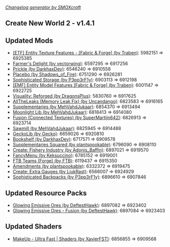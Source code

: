 _[Changelog generator by SMOXcraft](https://www.curseforge.com/members/smoxcraft)_

## Create New World 2 - v1.4.1

## Updated Mods

- [[ETF] Entity Texture Features - [Fabric & Forge] (by Traben)](https://www.curseforge.com/minecraft/mc-mods/entity-texture-features-fabric): 5982151 => 6925385
- [Farmer's Delight (by vectorwing)](https://www.curseforge.com/minecraft/mc-mods/farmers-delight): 6597295 => 6917256
- [Prickle (by DarkhaxDev)](https://www.curseforge.com/minecraft/mc-mods/prickle): 6546240 => 6910558
- [Placebo (by Shadows_of_Fire)](https://www.curseforge.com/minecraft/mc-mods/placebo): 6751290 => 6926281
- [Sophisticated Storage (by P3pp3rF1y)](https://www.curseforge.com/minecraft/mc-mods/sophisticated-storage): 6903113 => 6912198
- [[EMF] Entity Model Features [Fabric & Forge] (by Traben)](https://www.curseforge.com/minecraft/mc-mods/entity-model-features): 6001147 => 6922725
- [Visuality: Reforged (by DragonsPlus)](https://www.curseforge.com/minecraft/mc-mods/visuality-reforged): 5830760 => 6917625
- [AllTheLeaks (Memory Leak Fix) (by Uncandango)](https://www.curseforge.com/minecraft/mc-mods/alltheleaks): 6823583 => 6916165
- [Supplementaries (by MehVahdJukaar)](https://www.curseforge.com/minecraft/mc-mods/supplementaries): 6854370 => 6913494
- [Moonlight Lib (by MehVahdJukaar)](https://www.curseforge.com/minecraft/mc-mods/selene): 6818413 => 6914080
- [Fusion (Connected Textures) (by SuperMartijn642)](https://www.curseforge.com/minecraft/mc-mods/fusion-connected-textures): 6826913 => 6923714
- [Sawmill (by MehVahdJukaar)](https://www.curseforge.com/minecraft/mc-mods/sawmill): 6825945 => 6914488
- [GeckoLib (by Gecko)](https://www.curseforge.com/minecraft/mc-mods/geckolib): 6659026 => 6920810
- [Bookshelf (by DarkhaxDev)](https://www.curseforge.com/minecraft/mc-mods/bookshelf): 6717571 => 6909578
- [Supplementaries Squared (by plantspookable)](https://www.curseforge.com/minecraft/mc-mods/supplementaries-squared): 6796090 => 6908110
- [Create: Fishery Industry (by Adonis_Baffin)](https://www.curseforge.com/minecraft/mc-mods/create-fishery-industry): 6897021 => 6919570
- [FancyMenu (by Keksuccino)](https://www.curseforge.com/minecraft/mc-mods/fancymenu): 6785152 => 6919001
- [FTB Teams (Forge) (by FTB)](https://www.curseforge.com/minecraft/mc-mods/ftb-teams-forge): 6119437 => 6915350
- [Amendments (by plantspookable)](https://www.curseforge.com/minecraft/mc-mods/amendments): 6332372 => 6919475
- [Create: Extra Gauges (by LiukRast)](https://www.curseforge.com/minecraft/mc-mods/create-extra-gauges): 6566007 => 6924929
- [Sophisticated Backpacks (by P3pp3rF1y)](https://www.curseforge.com/minecraft/mc-mods/sophisticated-backpacks): 6896610 => 6907846

## Updated Resource Packs

- [Glowing Emissive Ores (by DeftestHawk)](https://www.curseforge.com/minecraft/texture-packs/glowing-emissive-ores): 6897082 => 6923402
- [Glowing Emissive Ores - Fusion (by DeftestHawk)](https://www.curseforge.com/minecraft/texture-packs/glowing-emissive-ores-fusion): 6897084 => 6923403

## Updated Shaders

- [MakeUp - Ultra Fast | Shaders (by XavierFST)](https://www.curseforge.com/minecraft/shaders/makeup-ultra-fast-shader): 6856855 => 6909568

